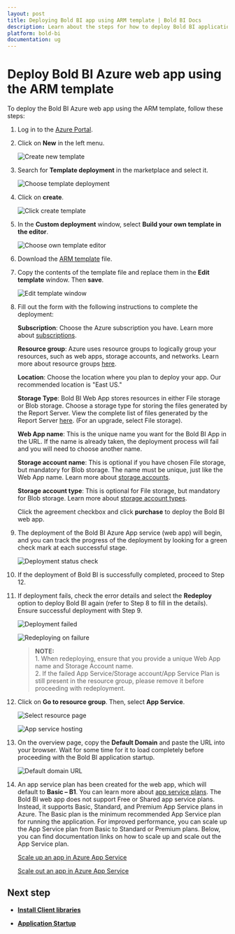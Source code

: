 ```yaml
---
layout: post
title: Deploying Bold BI app using ARM template | Bold BI Docs
description: Learn about the steps for how to deploy Bold BI application in Azure App service using the ARM template.
platform: bold-bi
documentation: ug
---
```


# Deploy Bold BI Azure web app using the ARM template

To deploy the Bold BI Azure web app using the ARM template, follow these steps:

1. Log in to the [Azure Portal](https://portal.azure.com).

2. Click on **New** in the left menu.

    ![Create new template](/static/assets/installation-and-deployment/images/create-new-template.png)

3. Search for **Template deployment** in the marketplace and select it.

    ![Choose template deployment](/static/assets/installation-and-deployment/images/choose-template-deployment.png)

4. Click on **create**.

    ![Click create template](/static/assets/installation-and-deployment/images/click-create-template.png)

5. In the **Custom deployment** window, select **Build your own template in the editor**.

    ![Choose own template editor](/static/assets/installation-and-deployment/images/choose-own-template-editor.png)

6. Download the [ARM template](https://raw.githubusercontent.com/boldbi/azure-arm-template/master/armtemplates/latest/BoldBIAppServiceTemplate.json) file.

7. Copy the contents of the template file and replace them in the **Edit template** window. Then **save**.

    ![Edit template window](/static/assets/installation-and-deployment/images/edit-template-window.png)

8. Fill out the form with the following instructions to complete the deployment:

    **Subscription**: Choose the Azure subscription you have. Learn more about [subscriptions](https://blogs.msdn.microsoft.com/arunrakwal/2012/04/09/create-windows-azure-subscription/).

    **Resource group**: Azure uses resource groups to logically group your resources, such as web apps, storage accounts, and networks. Learn more about resource groups [here](https://docs.microsoft.com/en-us/azure/azure-resource-manager/resource-group-overview#resource-groups).

    **Location**: Choose the location where you plan to deploy your app. Our recommended location is "East US."

    **Storage Type**: Bold BI Web App stores resources in either File storage or Blob storage. Choose a storage type for storing the files generated by the Report Server. View the complete list of files generated by the Report Server [here](/application-startup/latest/#storage-configuration). (For an upgrade, select File storage).

    **Web App name**: This is the unique name you want for the Bold BI App in the URL. If the name is already taken, the deployment process will fail and you will need to choose another name.

    **Storage account name**: This is optional if you have chosen File storage, but mandatory for Blob storage. The name must be unique, just like the Web App name. Learn more about [storage accounts](https://docs.microsoft.com/en-us/azure/storage/common/storage-account-overview).

    **Storage account type**: This is optional for File storage, but mandatory for Blob storage. Learn more about [storage account types](https://docs.microsoft.com/en-us/azure/storage/blobs/object-replication-overview).

    Click the agreement checkbox and click **purchase** to deploy the Bold BI web app. 

9. The deployment of the Bold BI Azure App service (web app) will begin, and you can track the progress of the deployment by looking for a green check mark at each successful stage.

    ![Deployment status check](/static/assets/installation-and-deployment/images/deployment-status-check.png)

10. If the deployment of Bold BI is successfully completed, proceed to Step 12.

11. If deployment fails, check the error details and select the **Redeploy** option to deploy Bold BI again (refer to Step 8 to fill in the details). Ensure successful deployment with Step 9.

    ![Deployment failed](/static/assets/installation-and-deployment/images/deployment-failed.png)

    ![Redeploying on failure](/static/assets/installation-and-deployment/images/redeploying-on-failure.png)

    >**NOTE:** <br>1. When redeploying, ensure that you provide a unique Web App name and Storage Account name. <br> 2. If the failed App Service/Storage account/App Service Plan is still present in the resource group, please remove it before proceeding with redeployment.

12. Click on **Go to resource group**. Then, select **App Service**.

    ![Select resource page](/static/assets/installation-and-deployment/images/select-resource-page.png)

    ![App service hosting](/static/assets/installation-and-deployment/images/app-service-hosting.png)

13. On the overview page, copy the **Default Domain** and paste the URL into your browser. Wait for some time for it to load completely before proceeding with the Bold BI application startup.

    ![Default domain URL](/static/assets/installation-and-deployment/images/default-domain-url.png)

14. An app service plan has been created for the web app, which will default to **Basic – B1**. You can learn more about [app service plans](https://docs.microsoft.com/en-us/azure/app-service/azure-web-sites-web-hosting-plans-in-depth-overview). The Bold BI web app does not support Free or Shared app service plans. Instead, it supports Basic, Standard, and Premium App Service plans in Azure. The Basic plan is the minimum recommended App Service plan for running the application. For improved performance, you can scale up the App Service plan from Basic to Standard or Premium plans. Below, you can find documentation links on how to scale up and scale out the App Service plan.

    [Scale up an app in Azure App Service](https://docs.microsoft.com/en-us/azure/app-service-web/web-sites-scale)

    [Scale out an app in Azure App Service](https://docs.microsoft.com/en-us/azure/monitoring-and-diagnostics/insights-how-to-scale)

## Next step
* [**Install Client libraries**](/deploying-bold-bi/deploying-on-azure-app-service/install-client-libraries/)

* [**Application Startup**](/application-startup/)